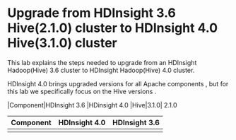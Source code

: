 #  Upgrade from HDInsight 3.6 Hive(2.1.0) cluster to HDInsight 4.0 Hive(3.1.0) cluster 

This lab explains the steps needed to upgrade from an HDInsight Hadoop(Hive) 3.6 cluster to HDInsight Hadoop(Hive) 4.0 cluster.

HDInsight 4.0 brings upgraded versions for all Apache components , but for this lab we specifically focus on the Hive versions . 

|Component|HDInsight 3.6  |HDinsight 4.0
|Hive|3.1.0| 2.1.0

|Component  | HDInsight 4.0 |  HDInsight 3.6 |
|--|--|--|
|  |  |



<!--stackedit_data:
eyJoaXN0b3J5IjpbNzA5ODcwMjE3LC0xODEyOTU3OTU3LC03Nz
M1NDU1NDQsMTQwNDc1Nzc2OSwtMjA5NDkyMTgzMCwtNzg5Mzk4
NTQsLTE5OTM2MTIwMTksOTE4NjcwMTEyLC0xODY2NTU2MDIwLC
0xMDg1MTg2NzE2LC0yMzMwMTE4NiwtMTM4ODI4NTE0M119
-->